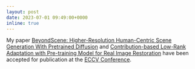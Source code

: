 ```yaml
---
layout: post
date: 2023-07-01 09:49:00+0000
inline: true
---
```


My paper [BeyondScene: Higher-Resolution Human-Centric Scene Generation With Pretrained Diffusion](https://arxiv.org/abs/2404.04544) and [Contribution-based Low-Rank Adaptation with Pre-training Model for Real Image Restoration](https://arxiv.org/pdf/2408.01099) have been accepted for publication at the [ECCV Conference](https://eccv.ecva.net).